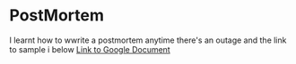 # PostMortem
I learnt how to wwrite a postmortem anytime there's an outage and the link to sample i below
[Link to Google Document](https://docs.google.com/document/d/1Z0jd3iF2h5jP-KFKSawz8W3UqRKZYvA511kPsLXUur8/edit?usp=sharing)
